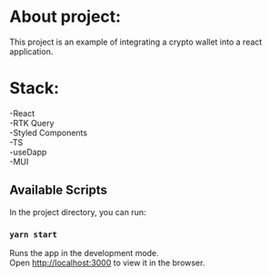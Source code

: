 # About project:

This project is an example of integrating a crypto wallet into a react application.

# Stack:

-React\
-RTK Query\
-Styled Components\
-TS\
-useDapp\
-MUI

## Available Scripts

In the project directory, you can run:

### `yarn start`

Runs the app in the development mode.\
Open [http://localhost:3000](http://localhost:3000) to view it in the browser.
